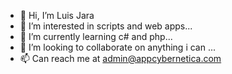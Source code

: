 - 👋 Hi, I’m Luis Jara
- 👀 I’m interested in scripts and web apps...
- 🌱 I’m currently learning c# and php...
- 💞️ I’m looking to collaborate on anything i can ...
- 📫 Can reach me at admin@appcybernetica.com

<!---
ljara2106/ljara2106 is a ✨ special ✨ repository because its `README.md` (this file) appears on your GitHub profile.
You can click the Preview link to take a look at your changes.
--->
